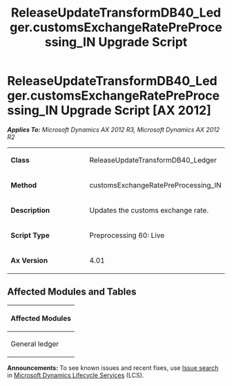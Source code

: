 ﻿---
title: ReleaseUpdateTransformDB40_Ledger.customsExchangeRatePreProcessing_IN Upgrade Script
TOCTitle: ReleaseUpdateTransformDB40_Ledger.customsExchangeRatePreProcessing_IN Upgrade Script
ms:assetid: 0c792a8e-1861-6c1c-f493-451a41cfda33
ms:mtpsurl: https://msdn.microsoft.com/en-us/library/JJ735680(v=AX.60)
ms:contentKeyID: 49706674
ms.date: 05/18/2015
mtps_version: v=AX.60
---

# ReleaseUpdateTransformDB40\_Ledger.customsExchangeRatePreProcessing\_IN Upgrade Script [AX 2012]


_**Applies To:** Microsoft Dynamics AX 2012 R3, Microsoft Dynamics AX 2012 R2_

<table>
<colgroup>
<col style="width: 50%" />
<col style="width: 50%" />
</colgroup>
<tbody>
<tr class="odd">
<td><p><strong>Class</strong></p></td>
<td><p>ReleaseUpdateTransformDB40_Ledger</p></td>
</tr>
<tr class="even">
<td><p><strong>Method</strong></p></td>
<td><p>customsExchangeRatePreProcessing_IN</p></td>
</tr>
<tr class="odd">
<td><p><strong>Description</strong></p></td>
<td><p>Updates the customs exchange rate.</p></td>
</tr>
<tr class="even">
<td><p><strong>Script Type</strong></p></td>
<td><p>Preprocessing 60: Live</p></td>
</tr>
<tr class="odd">
<td><p><strong>Ax Version</strong></p></td>
<td><p>4.01</p></td>
</tr>
</tbody>
</table>


## Affected Modules and Tables

<table>
<colgroup>
<col style="width: 100%" />
</colgroup>
<thead>
<tr class="header">
<th><p>Affected Modules</p></th>
</tr>
</thead>
<tbody>
<tr class="odd">
<td><p>General ledger</p></td>
</tr>
</tbody>
</table>

  
**Announcements:** To see known issues and recent fixes, use [Issue search](http://go.microsoft.com/fwlink/?linkid=389258) in [Microsoft Dynamics Lifecycle Services](http://go.microsoft.com/fwlink/?linkid=306505) (LCS).

